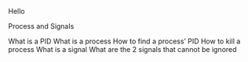 Hello

Process and Signals

What is a PID
What is a process
How to find a process’ PID
How to kill a process
What is a signal
What are the 2 signals that cannot be ignored
